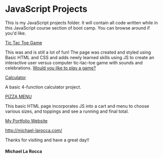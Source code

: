 # JavaScript Projects
 This is my JavaScript projects folder. 
 It will contain all code written while in this JavaScript course section of boot camp.
You can browse around if you'd like.


[Tic Tac Toe Game](https://github.com/Michael1388/JavaScript-Projects/tree/main/TicTacToe) 

This was and is still a lot of fun! The page was created and styled using Basic HTML and CSS and adds newly learned skills using JS to create an interactive user versus computer tic-tac-toe game with sounds and celebrations.
[Would you like to play a game?](http://michael-larocca.com/TicTacToe/TicTacToe.html)

[Calculator](https://github.com/Michael1388/JavaScript-Projects/tree/main/Calculator)

A basic 4-function calculator project.


[PIZZA MENU](https://github.com/Michael1388/JavaScript-Projects/tree/main/Pizza%20Menu)

This basic HTML page incorporates JS into a cart and menu to choose various sizes, and toppings and see a running and final total.


[My Portfolio Website](http://michael-larocca.com/)

 http://michael-larocca.com/ 

Thanks for visiting and have a great day!!

#### Michael La Rocca
